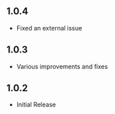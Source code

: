 ## 1.0.4

* Fixed an external issue

## 1.0.3

* Various improvements and fixes

## 1.0.2

* Initial Release
